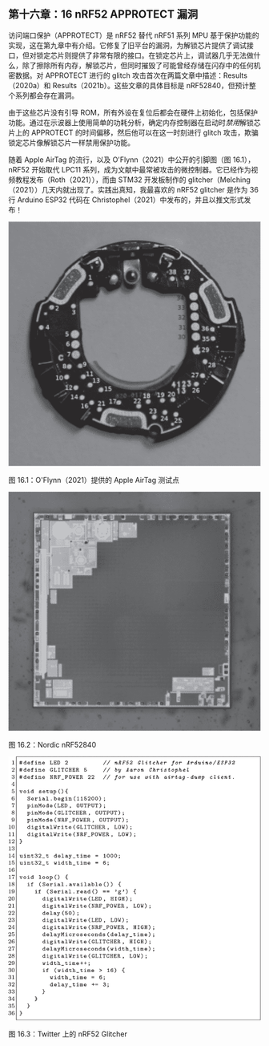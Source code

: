 ## 第十六章：**16  nRF52 APPROTECT 漏洞**

访问端口保护（APPROTECT）是 nRF52 替代 nRF51 系列 MPU 基于保护功能的实现，这在第九章中有介绍。它修复了旧平台的漏洞，为解锁芯片提供了调试接口，但对锁定芯片则提供了非常有限的接口。在锁定芯片上，调试器几乎无法做什么，除了擦除所有内存，解锁芯片，但同时摧毁了可能曾经存储在闪存中的任何机密数据。对 APPROTECT 进行的 glitch 攻击首次在两篇文章中描述：Results（2020a）和 Results（2021b）。这些文章的具体目标是 nRF52840，但预计整个系列都会存在漏洞。

由于这些芯片没有引导 ROM，所有外设在复位后都会在硬件上初始化，包括保护功能。通过在示波器上使用简单的功耗分析，确定内存控制器在启动时*禁用*解锁芯片上的 APPROTECT 的时间偏移，然后他可以在这一时刻进行 glitch 攻击，欺骗锁定芯片像解锁芯片一样禁用保护功能。

随着 Apple AirTag 的流行，以及 O'Flynn（2021）中公开的引脚图（图 16.1），nRF52 开始取代 LPC11 系列，成为文献中最常被攻击的微控制器。它已经作为视频教程发布（Roth（2021）），而由 STM32 开发板制作的 glitcher（Melching（2021））几天内就出现了。实践出真知，我最喜欢的 nRF52 glitcher 是作为 36 行 Arduino ESP32 代码在 Christophel（2021）中发布的，并且以推文形式发布！

![Image](img/f0158-01.jpg)

图 16.1：O'Flynn（2021）提供的 Apple AirTag 测试点

![Image](img/f0159-01.jpg)

图 16.2：Nordic nRF52840

![Image](img/f0160-01.jpg)

图 16.3：Twitter 上的 nRF52 Glitcher
